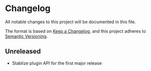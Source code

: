 # Changelog

All notable changes to this project will be documented in this file.

The format is based on [Keep a Changelog](https://keepachangelog.com/en/1.0.0/),
and this project adheres to [Semantic Versioning](https://semver.org/spec/v2.0.0.html).

## Unreleased

- Stablize plugin API for the first major release

<!--
## [0.1.0](https://github.com/metonym/plugin-postcss/releases/tag/v0.1.0) - 2020-MM-DD

- Initial release
-->
